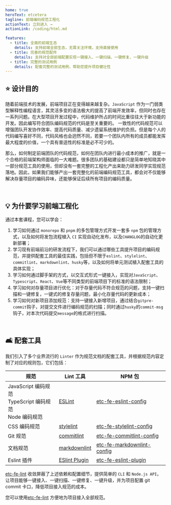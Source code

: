 ```yaml
---
home: true
heroText: etcetera
tagline: 前端编码规范工程化
actionText: 立刻进入 →
actionLink: /coding/html.md

features:
  - title: 全面的前端生态
    details: 支持前端全部生态，无需关注环境，支持直接使用
  - title: 完善的规范配件
    details: 支持对全部前端配置实现一键接入、一键扫描、一键修复、一键升级
  - title: 完整的测试用例
    details: 配套完整的测试用例，帮助您提升项目健壮性
---
```


## :star: 设计目的

随着前端技术的发展，前端项目正在变得越来越复杂。`JavaScript` 作为一门弱类型解释性编程语言，其灵活多变的语法极大的提高了前端开发效率，但同时也存在一系列问题。在大型项目开发过程中，代码维护所占的时间比重往往大于新功能的开发。因此编写符合团队编码规范的代码是至关重要的。 一致性的代码规范可以增强团队开发协作效率、提高代码质量、减少遗留系统维护的负担。但是每个人的代码编写喜好不同，代码风格也会迥然不同，若要一个团队内所有的成员都能发挥最大程度的价值，一个具有普适性的标准是必不可少的。

那么，如何制定前端团队的代码规范，如何在团队内进行最小成本的推广，就是一个合格的前端架构师面临的一大难题。很多团队的基础建设都只是简单地知晓其中一部分规范工具的使用，但却没有一套完整的工程化产出来助力研发同学实现规范落地。因此，如果我们能够产出一套完整化的前端编码规范工具，都会对不仅能够解决存量项目的编码异味，还能够保证后续所有项目的编码质量。

</br>

## :bulb: 为什要学习前端工程化

通过本套课程，您可以学会：

1. 学习如何通过 `monorepo` 和 `pnpm` 的多包管理方式开发一套多 `npm` 包的管理方式，以及如何将发包流程植入 `CI` 实现自动化发布，以及`CHANGLOG`的自动化更新部署；
2. 学习现有前端前沿的研发流程下，我们可以通过哪些工具提升项目的编码规范，并提供配套工具的最佳实践，包括但不限于`eslint`、`stylelint`、`commitlint`、`markdownlint`、`husky`等，以及如何将单元测试植入配套工具的具体实现；
3. 学习如何通过脚手架的方式，以交互式形式一键接入，实现对`JavaScript`、`Typescript`、`React`、`Vue`等不同类型的前端项目下的标准的语法限制；
4. 学习如何对存量项目进行优化：对于存量代码不符合规范的问题，支持一键扫描和一键修复，一键式的修复存量问题，最小化存量代码的更新成本；
5. 学习如何对新项目添加规范：支持一键接入新增项目，通过结合`gitpre-commit`钩子，对提交文件进行编码规范的扫描；同时通过`husky`的`commit-msg`钩子，对本次代码提交`message`的格式进行扫描。

</br>

## :couch_and_lamp: 配套工具

我们引入了多个业界流行的 `Linter` 作为规范文档的配套工具，并根据规范内容定制了对应的规则包，它们包括：

| 规范                                                              | Lint 工具                                                      | NPM 包                                                                                       |
| ----------------------------------------------------------------- | -------------------------------------------------------------- | -------------------------------------------------------------------------------------------- |
| JavaScript 编码规范 <br/> TypeScript 编码规范 <br/> Node 编码规范 | [ESLint](https://eslint.org/)                                  | [etc-fe-eslint-config](https://www.npmjs.com/package/etc-fe-eslint-config)             |
| CSS 编码规范                                                      | [stylelint](https://stylelint.io/)                             | [etc-fe-stylelint-config](https://www.npmjs.com/package/etc-fe-stylelint-config)       |
| Git 规范                                                          | [commitlint](https://commitlint.js.org/#/)                     | [etc-fe-commitlint-config](https://www.npmjs.com/package/etc-fe-commitlint-config)     |
| 文档规范                                                          | [markdownlint](https://github.com/DavidAnson/markdownlint)     | [etc-fe-markdownlint-config](https://www.npmjs.com/package/etc-fe-markdownlint-config) |
| Eslint 插件                                                       | [ESlint Plugin](https://eslint.org/docs/latest/extend/plugins) | [etc-fe-eslint-plugin](https://www.npmjs.com/package/etc-fe-eslint-plugin)             |

[etc-fe-lint](https://www.npmjs.com/package/etc-fe-lint) 收敛屏蔽了上述依赖和配置细节，提供简单的 `CLI` 和 `Node.js API`，让项目能够一键接入、一键扫描、一键修复、一键升级，并为项目配置 git commit 卡口，降低项目接入规范的成本。

您可以使用[etc-fe-lint](https://www.npmjs.com/package/etc-fe-lint) 方便地为项目接入全部规范。
